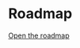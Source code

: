 # Roadmap

[Open the roadmap](https://docs.google.com/document/d/1TzhgIPHnlUI9tVqcjoZVmvjuPAIZf5AyygGqL98BBaI/edit?usp=sharing)
